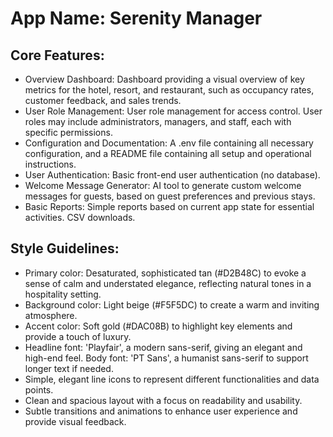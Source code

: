 # **App Name**: Serenity Manager

## Core Features:

- Overview Dashboard: Dashboard providing a visual overview of key metrics for the hotel, resort, and restaurant, such as occupancy rates, customer feedback, and sales trends.
- User Role Management: User role management for access control. User roles may include administrators, managers, and staff, each with specific permissions.
- Configuration and Documentation: A .env file containing all necessary configuration, and a README file containing all setup and operational instructions.
- User Authentication: Basic front-end user authentication (no database).
- Welcome Message Generator: AI tool to generate custom welcome messages for guests, based on guest preferences and previous stays.
- Basic Reports: Simple reports based on current app state for essential activities. CSV downloads.

## Style Guidelines:

- Primary color: Desaturated, sophisticated tan (#D2B48C) to evoke a sense of calm and understated elegance, reflecting natural tones in a hospitality setting.
- Background color: Light beige (#F5F5DC) to create a warm and inviting atmosphere.
- Accent color: Soft gold (#DAC08B) to highlight key elements and provide a touch of luxury.
- Headline font: 'Playfair', a modern sans-serif, giving an elegant and high-end feel. Body font: 'PT Sans', a humanist sans-serif to support longer text if needed.
- Simple, elegant line icons to represent different functionalities and data points.
- Clean and spacious layout with a focus on readability and usability.
- Subtle transitions and animations to enhance user experience and provide visual feedback.
